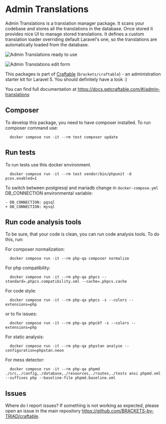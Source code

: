 # Admin Translations

Admin Translations is a translation manager package. It scans your codebase and stores all the translations in the database. Once stored it provides nice UI to manage stored translations. It defines a custom translation loader overriding default Laravel's one, so the translations are automatically loaded from the database.

![Admin Translations ready to use](https://docs.getcraftable.com/assets/admin-translations-1.png "Admin Translations ready to use")

![Admin Translations edit form](https://docs.getcraftable.com/assets/admin-translations-2.png "Admin Translations edit form")

This packages is part of [Craftable](https://github.com/BRACKETS-by-TRIAD/craftable) (`brackets/craftable`) - an administration starter kit for Laravel 5. You should definitely have a look :)

You can find full documentation at https://docs.getcraftable.com/#/admin-translations

## Composer

To develop this package, you need to have composer installed. To run composer command use:

```shell
  docker compose run -it --rm test composer update
```

## Run tests

To run tests use this docker environment.

```shell
  docker compose run -it --rm test vendor/bin/phpunit -d pcov.enabled=1
```

To switch between postgresql and mariadb change in `docker-compose.yml` DB_CONNECTION environmental variable:

```git
- DB_CONNECTION: pgsql
+ DB_CONNECTION: mysql
```

## Run code analysis tools

To be sure, that your code is clean, you can run code analysis tools. To do this, run:

For composer normalization:
```shell
  docker compose run -it --rm php-qa composer normalize
```

For php compatibility:
```shell
  docker compose run -it --rm php-qa phpcs --standard=.phpcs.compatibility.xml --cache=.phpcs.cache
```

For code style:
```shell
  docker compose run -it --rm php-qa phpcs -s --colors --extensions=php
```

or to fix issues:

```shell
  docker compose run -it --rm php-qa phpcbf -s --colors --extensions=php
```

For static analysis:
```shell
  docker compose run -it --rm php-qa phpstan analyse --configuration=phpstan.neon
```

For mess detector:
```shell
  docker compose run -it --rm php-qa phpmd ./src,./config,./database,./resources,./routes,./tests ansi phpmd.xml --suffixes php --baseline-file phpmd.baseline.xml
```

## Issues
Where do I report issues?
If something is not working as expected, please open an issue in the main repository https://github.com/BRACKETS-by-TRIAD/craftable.
